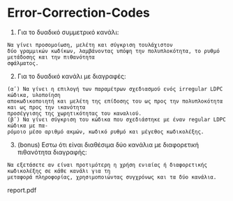 # Error-Correction-Codes

1. Για το δυαδικό συμμετρικό κανάλι: 

```
Να γίνει προσομοίωση, μελέτη και σύγκριση τουλάχιστον
δύο γραμμικών κωδίκων, λαμβάνοντας υπόψη την πολυπλοκότητα, το ρυθμό μετάδοσης και την πιθανότητα
σφάλματος.
```

2. Για το δυαδικό κανάλι με διαγραφές:

```
(αʹ) Να γίνει η επιλογή των παραμέτρων σχεδιασμού ενός irregular LDPC κώδικα, υλοποίηση
αποκωδικοποιητή και μελέτη της επίδοσης του ως προς την πολυπλοκότητα και ως προς την ικανότητα
προσέγγισης της χωρητικότητας του καναλιού.
(βʹ) Να γίνει σύγκριση του κώδικα που σχεδιάστηκε με έναν regular LDPC κώδικα με πα-
ρόμοιο μέσο αριθμό ακμών, κωδικό ρυθμό και μέγεθος κωδικολέξης.
```
3. (bonus) ́Εστω ότι είναι διαθέσιμα δύο κανάλια με διαφορετική πιθανότητα διαγραφής:
 
```
Nα εξετάσετε αν είναι προτιμότερη η χρήση ενιαίας ή διαφορετικής κωδικολέξης σε κάθε κανάλι για τη
μεταφορά πληροφορίας, χρησιμοποιώντας συγχρόνως και τα δύο κανάλια.
```

report.pdf
